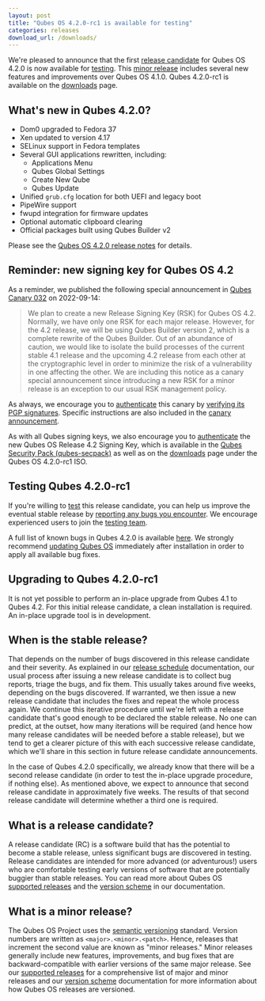 ```yaml
---
layout: post
title: "Qubes OS 4.2.0-rc1 is available for testing"
categories: releases
download_url: /downloads/
---
```


We're pleased to announce that the first [release candidate](#what-is-a-release-candidate) for Qubes OS 4.2.0 is now available for [testing](/doc/testing/). This [minor release](#what-is-a-minor-release) includes several new features and improvements over Qubes OS 4.1.0. Qubes 4.2.0-rc1 is available on the [downloads](/downloads/) page.


## What's new in Qubes 4.2.0?

- Dom0 upgraded to Fedora 37
- Xen updated to version 4.17
- SELinux support in Fedora templates
- Several GUI applications rewritten, including:
  - Applications Menu
  - Qubes Global Settings
  - Create New Qube
  - Qubes Update
- Unified `grub.cfg` location for both UEFI and legacy boot
- PipeWire support
- fwupd integration for firmware updates
- Optional automatic clipboard clearing
- Official packages built using Qubes Builder v2

Please see the [Qubes OS 4.2.0 release notes](/doc/releases/4.2/release-notes/) for details.

## Reminder: new signing key for Qubes OS 4.2

As a reminder, we published the following special announcement in [Qubes Canary 032](/news/2022/09/14/canary-032/) on 2022-09-14:

> We plan to create a new Release Signing Key (RSK) for Qubes OS 4.2. Normally, we have only one RSK for each major release. However, for the 4.2 release, we will be using Qubes Builder version 2, which is a complete rewrite of the Qubes Builder. Out of an abundance of caution, we would like to isolate the build processes of the current stable 4.1 release and the upcoming 4.2 release from each other at the cryptographic level in order to minimize the risk of a vulnerability in one affecting the other. We are including this notice as a canary special announcement since introducing a new RSK for a minor release is an exception to our usual RSK management policy.

As always, we encourage you to [authenticate](/security/pack/#how-to-obtain-and-authenticate) this canary by [verifying its PGP signatures](/security/verifying-signatures/). Specific instructions are also included in the [canary announcement](/news/2022/09/14/canary-032/).

As with all Qubes signing keys, we also encourage you to [authenticate](/security/verifying-signatures/#how-to-import-and-authenticate-release-signing-keys) the new Qubes OS Release 4.2 Signing Key, which is available in the [Qubes Security Pack (qubes-secpack)](/security/pack/) as well as on the [downloads](/downloads/) page under the Qubes OS 4.2.0-rc1 ISO.

## Testing Qubes 4.2.0-rc1

If you're willing to [test](/doc/testing/) this release candidate, you can help us improve the eventual stable release by [reporting any bugs you encounter](/doc/issue-tracking/). We encourage experienced users to join the [testing team](https://forum.qubes-os.org/t/joining-the-testing-team/5190).

A full list of known bugs in Qubes 4.2.0 is available [here](https://github.com/QubesOS/qubes-issues/issues?q=is%3Aopen+is%3Aissue+milestone%3A%22Release+4.2%22+label%3A%22T%3A+bug%22). We strongly recommend [updating Qubes OS](/doc/how-to-update/) immediately after installation in order to apply all available bug fixes.

## Upgrading to Qubes 4.2.0-rc1

It is not yet possible to perform an in-place upgrade from Qubes 4.1 to Qubes 4.2. For this initial release candidate, a clean installation is required. An in-place upgrade tool is in development.

## When is the stable release?

That depends on the number of bugs discovered in this release candidate and their severity. As explained in our [release schedule](/doc/version-scheme/#release-schedule) documentation, our usual process after issuing a new release candidate is to collect bug reports, triage the bugs, and fix them. This usually takes around five weeks, depending on the bugs discovered. If warranted, we then issue a new release candidate that includes the fixes and repeat the whole process again. We continue this iterative procedure until we're left with a release candidate that's good enough to be declared the stable release. No one can predict, at the outset, how many iterations will be required (and hence how many release candidates will be needed before a stable release), but we tend to get a clearer picture of this with each successive release candidate, which we'll share in this section in future release candidate announcements.

In the case of Qubes 4.2.0 specifically, we already know that there will be a second release candidate (in order to test the in-place upgrade procedure, if nothing else). As mentioned above, we expect to announce that second release candidate in approximately five weeks. The results of that second release candidate will determine whether a third one is required.

## What is a release candidate?

A release candidate (RC) is a software build that has the potential to become a stable release, unless significant bugs are discovered in testing. Release candidates are intended for more advanced (or adventurous!) users who are comfortable testing early versions of software that are potentially buggier than stable releases. You can read more about Qubes OS [supported releases](/doc/supported-releases/) and the [version scheme](/doc/version-scheme/) in our documentation.

## What is a minor release?

The Qubes OS Project uses the [semantic versioning](https://semver.org/) standard. Version numbers are written as `<major>.<minor>.<patch>`. Hence, releases that increment the second value are known as "minor releases." Minor releases generally include new features, improvements, and bug fixes that are backward-compatible with earlier versions of the same major release. See our [supported releases](/doc/supported-releases/) for a comprehensive list of major and minor releases and our [version scheme](/doc/version-scheme/) documentation for more information about how Qubes OS releases are versioned.
